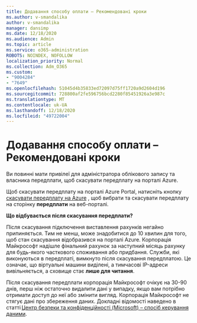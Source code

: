 ```yaml
---
title: Додавання способу оплати – Рекомендовані кроки
ms.author: v-smandalika
author: v-smandalika
manager: dansimp
ms.date: 12/18/2020
ms.audience: Admin
ms.topic: article
ms.service: o365-administration
ROBOTS: NOINDEX, NOFOLLOW
localization_priority: Normal
ms.collection: Adm_O365
ms.custom:
- "9004284"
- "7649"
ms.openlocfilehash: 51045d4b35833ed72097d75ff1720a9d2604d196
ms.sourcegitcommit: 728800af2fe596756bcd2280f85451926a3e987c
ms.translationtype: MT
ms.contentlocale: uk-UA
ms.lasthandoff: 12/18/2020
ms.locfileid: "49722004"
---
```

# <a name="add-payment-method---recommended-steps"></a>Додавання способу оплати – Рекомендовані кроки

Ви повинні мати привілеї для адміністратора облікового запису та власника передплати, щоб скасувати передплату на порталі Azure. 

Щоб скасувати передплату на порталі Azure Portal, натисніть кнопку [скасувати передплату на Azure](https://ms.portal.azure.com/#blade/Microsoft_Azure_Billing/SubscriptionsBlade) , щоб вибрати та скасувати передплату на сторінку **передплати** на веб-порталі. 

**Що відбувається після скасування передплати?** 

Після скасування підключення виставлення рахунків негайно припиняється. Тим не менш, може знадобитися до 10 хвилин для того, щоб стан скасування відобразився на порталі Azure. Корпорація Майкрософт надішле фінальний рахунок за наступний місяць рахунку для будь-якого часткового споживання або придбання. Служби, які виконуються в передплаті, вимкнуто після скасування передплатою. Це означає, що віртуальні машини виділені, а тимчасові IP-адреси вивільняється, а сховище стає **лише для читання**. 

Після скасування передплати корпорація Майкрософт очікує на 30-90 днів, перш ніж остаточно видалити дані у випадку, якщо вам потрібно отримати доступ до неї або змінити вигляд. Корпорація Майкрософт не стягує дані про збереження даних. Докладні відомості наведено в статті [Центр безпеки та конфіденційності (Microsoft) – спосіб керування даними](https://www.microsoft.com/trust-center/privacy/data-management#leave).



